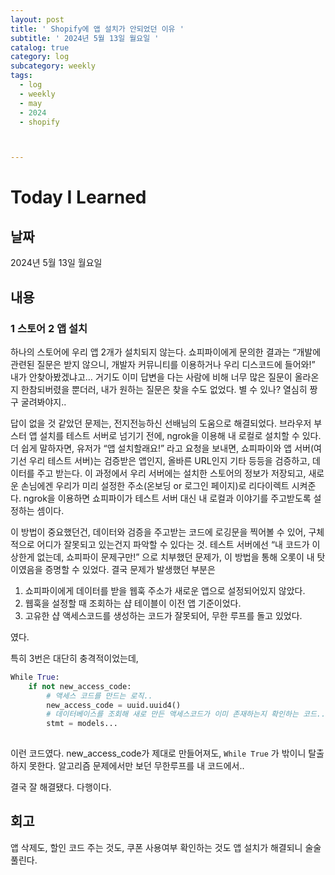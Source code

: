 ```yaml
---
layout: post
title: ' Shopify에 앱 설치가 안되었던 이유 '
subtitle: ' 2024년 5월 13일 월요일 '
catalog: true
category: log
subcategory: weekly
tags:
  - log
  - weekly
  - may
  - 2024
  - shopify



---
```


# Today I Learned

## 날짜

2024년 5월 13일 월요일

## 내용

### 1 스토어 2 앱 설치

 하나의 스토어에 우리 앱 2개가 설치되지 않는다. 쇼피파이에게 문의한 결과는 “개발에 관련된 질문은 받지 않으니, 개발자 커뮤니티를 이용하거나 우리 디스코드에 들어와!” 내가 안찾아봤겠냐고… 거기도 이미 답변을 다는 사람에 비해 너무 많은 질문이 올라온지 한참되버렸을 뿐더러, 내가 원하는 질문은 찾을 수도 없었다. 별 수 있나? 열심히 짱구 굴려봐야지..

 답이 없을 것 같았던 문제는, 전지전능하신 선배님의 도움으로 해결되었다. 브라우저 부스터 앱 설치를 테스트 서버로 넘기기 전에, ngrok을 이용해 내 로컬로 설치할 수 있다. 더 쉽게 말하자면, 유저가 “앱 설치할래요!” 라고 요청을 보내면, 쇼피파이와 앱 서버(여기선 우리 테스트 서버)는 검증받은 앱인지, 올바른 URL인지 기타 등등을 검증하고, 데이터를 주고 받는다. 이 과정에서 우리 서버에는 설치한 스토어의 정보가 저장되고, 새로운 손님에겐 우리가 미리 설정한 주소(온보딩 or 로그인 페이지)로 리다이렉트 시켜준다. ngrok을 이용하면 쇼피파이가 테스트 서버 대신 내 로컬과 이야기를 주고받도록 설정하는 셈이다. 

 이 방법이 중요했던건, 데이터와 검증을 주고받는 코드에 로깅문을 찍어볼 수 있어, 구체적으로 어디가 잘못되고 있는건지 파악할 수 있다는 것. 테스트 서버에선 “내 코드가 이상한게 없는데, 쇼피파이 문제구만!” 으로 치부했던 문제가, 이 방법을 통해 오롯이 내 탓이였음을 증명할 수 있었다. 결국 문제가 발생했던 부분은 

1. 쇼피파이에게 데이터를 받을 웹훅 주소가 새로운 앱으로 설정되어있지 않았다.
2. 웹훅을 설정할 때 조회하는 샵 테이블이 이전 앱 기준이었다.
3. 고유한 샵 액세스코드를 생성하는 코드가 잘못되어, 무한 루프를 돌고 있었다.

였다.

 특히 3번은 대단히 충격적이었는데, 

```python
While True:
	if not new_access_code:
		# 액세스 코드를 만드는 로직..
		new_access_code = uuid.uuid4()
		# 데이터베이스를 조회해 새로 만든 액세스코드가 이미 존재하는지 확인하는 코드..
		stmt = models...
		
```

이런 코드였다. new_access_code가 제대로 만들어져도, `While True` 가 밖이니 탈출하지 못한다. 알고리즘 문제에서만 보던 무한루프를 내 코드에서..

결국 잘 해결됐다. 다행이다.

## 회고

앱 삭제도, 할인 코드 주는 것도, 쿠폰 사용여부 확인하는 것도 앱 설치가 해결되니 술술 풀린다.